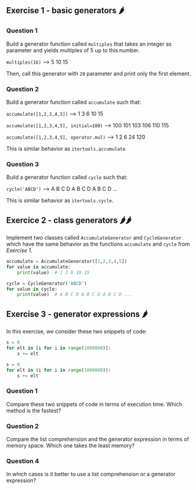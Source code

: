 ## Exercise 1 - basic generators 🌶

### Question 1

Build a generator function called ```multiples``` that takes an integer as parameter and yields multiples of 5 up to this number.

```multiples(16)``` --> 5 10 15

Then, call this generator with ```20``` parameter and print only the first element.

### Question 2

Build a generator function called ```accumulate``` such that:

```accumulate([1,2,3,4,5])``` --> 1 3 6 10 15

```accumulate([1,2,3,4,5], initial=100)``` --> 100 101 103 106 110 115

```accumulate([1,2,3,4,5], operator.mul)``` --> 1 2 6 24 120

This is similar behavior as ```itertools.accumulate```.

### Question 3

Build a generator function called ```cycle``` such that:

```cycle('ABCD')``` --> A B C D A B C D A B C D ...

This is similar behavior as ```itertools.cycle```.

## Exercice 2 - class generators 🌶🌶

Implement two classes called ```AccumulateGenerator``` and ```CycleGenerator``` which have the same behavior as the functions ```accumulate``` and ```cycle``` from *Exercise 1*.

```py 
accumulate = AccumulateGenerator([1,2,3,4,5])
for value in accumulate:
    print(value)  # 1 3 6 10 15

cycle = CycleGenerator('ABCD')
for value in cycle:
    print(value)  # A B C D A B C D A B C D ...
```


## Exercise 3 - generator expressions 🌶 

In this exercise, we consider these two snippets of code:
```py
s = 0
for elt in [i for i in range(1000000)]:
    s += elt
```

```py
s = 0
for elt in (i for i in range(1000000)):
    s += elt
```

### Question 1

Compare these two snippets of code in terms of execution time. Which method is the fastest?

### Question 2

Compare the list comprehension and the generator expression in terms of memory space. Which one takes the least memory?

### Question 4

In which cases is it better to use a list comprehension or a generator expression?

